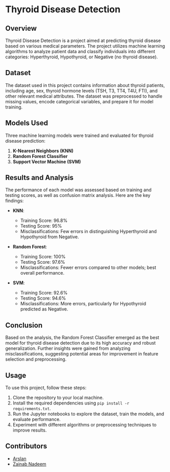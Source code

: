 # Thyroid Disease Detection

## Overview

Thyroid Disease Detection is a project aimed at predicting thyroid disease based on various medical parameters. The project utilizes machine learning algorithms to analyze patient data and classify individuals into different categories: Hyperthyroid, Hypothyroid, or Negative (no thyroid disease).

## Dataset

The dataset used in this project contains information about thyroid patients, including age, sex, thyroid hormone levels (TSH, T3, TT4, T4U, FTI), and other relevant medical attributes. The dataset was preprocessed to handle missing values, encode categorical variables, and prepare it for model training.

## Models Used

Three machine learning models were trained and evaluated for thyroid disease prediction:

1. **K-Nearest Neighbors (KNN)**
2. **Random Forest Classifier**
3. **Support Vector Machine (SVM)**

## Results and Analysis

The performance of each model was assessed based on training and testing scores, as well as confusion matrix analysis. Here are the key findings:

- **KNN**:
  - Training Score: 96.8%
  - Testing Score: 95%
  - Misclassifications: Few errors in distinguishing Hyperthyroid and Hypothyroid from Negative.

- **Random Forest**:
  - Training Score: 100%
  - Testing Score: 97.6%
  - Misclassifications: Fewer errors compared to other models; best overall performance.

- **SVM**:
  - Training Score: 92.6%
  - Testing Score: 94.6%
  - Misclassifications: More errors, particularly for Hypothyroid predicted as Negative.

## Conclusion

Based on the analysis, the Random Forest Classifier emerged as the best model for thyroid disease detection due to its high accuracy and robust generalization. Further insights were gained from analyzing misclassifications, suggesting potential areas for improvement in feature selection and preprocessing.

## Usage

To use this project, follow these steps:

1. Clone the repository to your local machine.
2. Install the required dependencies using `pip install -r requirements.txt`.
3. Run the Jupyter notebooks to explore the dataset, train the models, and evaluate performance.
4. Experiment with different algorithms or preprocessing techniques to improve results.

## Contributors

- [Arslan](https://github.com/iamarslankhalid)
- [Zainab Nadeem](https://github.com/imzainabnadeem)
